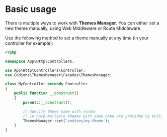 # Basic usage
There is multiple ways to work with **Themes Manager**. You can either set a new theme manually, using Web Middleware or Route Middleware.

Use the following method to set a theme manually at any time (in your controller for example):
```php
<?php

namespace App\Http\Controllers;

use App\Http\Controllers\Controller;
use Codions\ThemesManager\Facades\ThemesManager;

class MyController extends Controller
{
    public function __construct()
    {
        parent::__construct();

        // Specify theme name with vendor
        // in case multiple themes with same name are provided by multiple vendor
        ThemesManager::set('codions/my-theme');
    }
}
```
